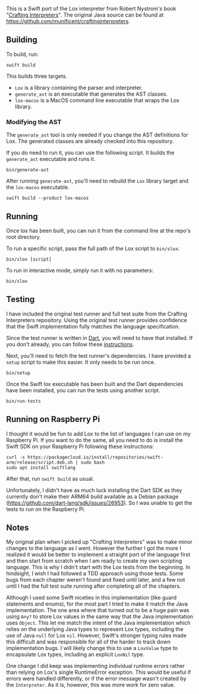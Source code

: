 This is a Swift port of the Lox interpreter from Robert Nystrom's book "[Crafting Interpreters][]".
The original Java source can be found at https://github.com/munificent/craftinginterpreters.

[crafting interpreters]: http://craftinginterpreters.com

## Building

To build, run:

```
swift build
```

This builds three targets.

* `Lox` is a library containing the parser and interpreter.
* `generate_ast` is an executable that generates the AST classes.
* `lox-macos` is a MacOS command line executable that wraps the Lox library.

### Modifying the AST

The `generate_ast` tool is only needed if you change the AST definitions for Lox.
The generated classes are already checked into this repository.

If you do need to run it, you can use the following script.
It builds the `generate_ast` executable and runs it.

```
bin/generate-ast
```

After running `generate-ast`, you'll need to rebuild the `Lox` library target
and the `lox-macos` executable.

```
swift build --product lox-macos
```

## Running

Once lox has been built, you can run it from the command line at the repo's root directory.

To run a specific script, pass the full path of the Lox script to `bin/slox`:

```
bin/slox [script]
```

To run in interactive mode, simply run it with no parameters:

```
bin/slox
```

## Testing

I have included the original test runner and 
full test suite from the Crafting Interpreters repository.
Using the original test runner provides confidence that the Swift implementation
fully matches the language specification.

Since the test runner is written in [Dart][], you will need to have that installed.
If you don't already, you can follow these [instructions][install-dart].

[dart]: https://dart.dev/
[install-dart]: https://dart.dev/get-dart

Next, you'll need to fetch the test runner's dependencies.
I have provided a `setup` script to make this easier.
It only needs to be run once.

```
bin/setup
```

Once the Swift lox executable has been built and the Dart dependencies have been installed,
you can run the tests using another script.

```
bin/run-tests
```

## Running on Raspberry Pi

I thought it would be fun to add Lox to the list of languages I
can use on my Raspberry Pi.
If you want to do the same, all you need to do is install the Swift SDK on your Raspberry Pi following these instructions:

```
curl -s https://packagecloud.io/install/repositories/swift-arm/release/script.deb.sh | sudo bash
sudo apt install swiftlang
```

After that, run `swift build` as usual.

Unfortunately, I didn't have as much luck installing the Dart SDK as they currently don't make 
their ARM64 build available as a Debian package (https://github.com/dart-lang/sdk/issues/26953).
So I was unable to get the tests to run on the Raspberry Pi.

## Notes

My original plan when I picked up "Crafting Interpreters" was to make minor changes to the
language as I went.
However the further I got the more I realized it would be better to implement a straight port
of the language first and then start from scratch when I am ready to create my own scripting
language.
This is why I didn't start with the Lox tests from the beginning.
In hindsight, I wish I had followed a TDD approach using those tests.
Some bugs from each chapter weren't found and fixed until later, and a few not until I had the
full test suite running after completing all of the chapters.

Although I used some Swift niceties in this implementation (like guard statements and enums),
for the most part I tried to make it match the Java implementation.
The one area where that turned out to be a huge pain was using `Any?` to store Lox values
in the same way that the Java implementation uses `Object`.
This let me match the intent of the Java implementation which relies on the underlying Java
types to represent Lox types, including the use of Java `null` for Lox `nil`.
However, Swift's stronger typing rules made this difficult and was responsible for all of the
harder to track down implementation bugs.
I will likely change this to use a `LoxValue` type to encapsulate Lox types, including an
explicit `LoxNil` type.

One change I did keep was implementing individual runtime errors rather
than relying on Lox's single RuntimeError exception.
This would be useful if errors were handled differently, or if the error
message wasn't created by the `Interpreter`.
As it is, however, this was more work for zero value.
